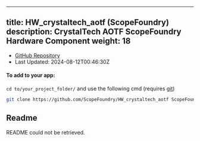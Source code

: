
---
title: HW_crystaltech_aotf (ScopeFoundry)
description: CrystalTech AOTF ScopeFoundry Hardware Component
weight: 18
---
- [GitHub Repository](https://github.com/ScopeFoundry/HW_crystaltech_aotf)
- Last Updated: 2024-08-12T00:46:30Z


#### To add to your app:

`cd to/your_project_folder/` and use the following cmd (requires [git](/docs/100_development-environment/20_git/))

```bash
git clone https://github.com/ScopeFoundry/HW_crystaltech_aotf ScopeFoundryHW/crystaltech_aotf
```


## Readme
README could not be retrieved.
